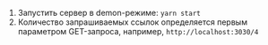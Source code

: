 1. Запустить сервер в demon-режиме: `yarn start`
2. Количество запрашиваемых ссылок определяется первым параметром GET-запроса, например, `http://localhost:3030/4`
